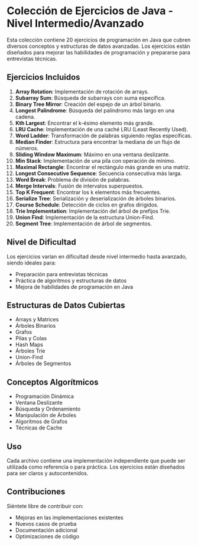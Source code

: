 # Colección de Ejercicios de Java - Nivel Intermedio/Avanzado

Esta colección contiene 20 ejercicios de programación en Java que cubren diversos conceptos y estructuras de datos avanzadas. Los ejercicios están diseñados para mejorar las habilidades de programación y prepararse para entrevistas técnicas.

## Ejercicios Incluidos

1. **Array Rotation**: Implementación de rotación de arrays.
2. **Subarray Sum**: Búsqueda de subarrays con suma específica.
3. **Binary Tree Mirror**: Creación del espejo de un árbol binario.
4. **Longest Palindrome**: Búsqueda del palíndromo más largo en una cadena.
5. **Kth Largest**: Encontrar el k-ésimo elemento más grande.
6. **LRU Cache**: Implementación de una caché LRU (Least Recently Used).
7. **Word Ladder**: Transformación de palabras siguiendo reglas específicas.
8. **Median Finder**: Estructura para encontrar la mediana de un flujo de números.
9. **Sliding Window Maximum**: Máximo en una ventana deslizante.
10. **Min Stack**: Implementación de una pila con operación de mínimo.
11. **Maximal Rectangle**: Encontrar el rectángulo más grande en una matriz.
12. **Longest Consecutive Sequence**: Secuencia consecutiva más larga.
13. **Word Break**: Problema de división de palabras.
14. **Merge Intervals**: Fusión de intervalos superpuestos.
15. **Top K Frequent**: Encontrar los k elementos más frecuentes.
16. **Serialize Tree**: Serialización y deserialización de árboles binarios.
17. **Course Schedule**: Detección de ciclos en grafos dirigidos.
18. **Trie Implementation**: Implementación del árbol de prefijos Trie.
19. **Union Find**: Implementación de la estructura Union-Find.
20. **Segment Tree**: Implementación de árbol de segmentos.

## Nivel de Dificultad

Los ejercicios varían en dificultad desde nivel intermedio hasta avanzado, siendo ideales para:
- Preparación para entrevistas técnicas
- Práctica de algoritmos y estructuras de datos
- Mejora de habilidades de programación en Java

## Estructuras de Datos Cubiertas

- Arrays y Matrices
- Árboles Binarios
- Grafos
- Pilas y Colas
- Hash Maps
- Árboles Trie
- Union-Find
- Árboles de Segmentos

## Conceptos Algorítmicos

- Programación Dinámica
- Ventana Deslizante
- Búsqueda y Ordenamiento
- Manipulación de Árboles
- Algoritmos de Grafos
- Técnicas de Cache

## Uso

Cada archivo contiene una implementación independiente que puede ser utilizada como referencia o para práctica. Los ejercicios están diseñados para ser claros y autocontenidos.

## Contribuciones

Siéntete libre de contribuir con:
- Mejoras en las implementaciones existentes
- Nuevos casos de prueba
- Documentación adicional
- Optimizaciones de código